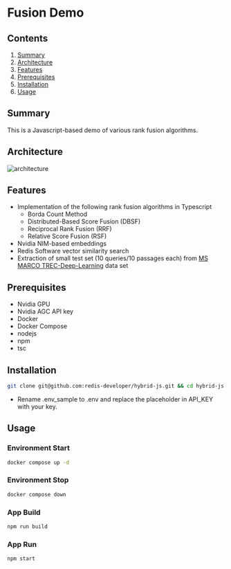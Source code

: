 # Fusion Demo

## Contents
1.  [Summary](#summary)
2.  [Architecture](#architecture)
3.  [Features](#features)
4.  [Prerequisites](#prerequisites)
5.  [Installation](#installation)
6.  [Usage](#usage)


## Summary <a name="summary"></a>
This is a Javascript-based demo of various rank fusion algorithms.  

## Architecture <a name="architecture"></a>
![architecture](https://docs.google.com/drawings/d/e/2PACX-1vQN-ly-XOxXlf-FEb35WehlstPcHEQeIwxfWit5ZSAHY9OZmxh8JkzTxw2saWRDnP2Jx5CiVmss-KF3/pub?w=856&h=593)  

## Features <a name="features"></a>
- Implementation of the following rank fusion algorithms in Typescript
    - Borda Count Method
    - Distributed-Based Score Fusion (DBSF)
    - Reciprocal Rank Fusion (RRF)
    - Relative Score Fusion (RSF)
- Nvidia NIM-based embeddings
- Redis Software vector similarity search
- Extraction of small test set (10 queries/10 passages each) from [MS MARCO TREC-Deep-Learning](https://github.com/microsoft/msmarco/blob/master/TREC-Deep-Learning.md) data set

## Prerequisites <a name="prerequisites"></a>
- Nvidia GPU
- Nvidia AGC API key
- Docker
- Docker Compose
- nodejs
- npm
- tsc

## Installation <a name="installation"></a>
```bash
git clone git@github.com:redis-developer/hybrid-js.git && cd hybrid-js && npm install
```
- Rename .env_sample to .env and replace the placeholder in API_KEY with your key.

## Usage <a name="usage"></a>
### Environment Start
```bash
docker compose up -d
```
### Environment Stop
```bash
docker compose down
```
### App Build
```bash
npm run build
```
### App Run
```bash
npm start
```